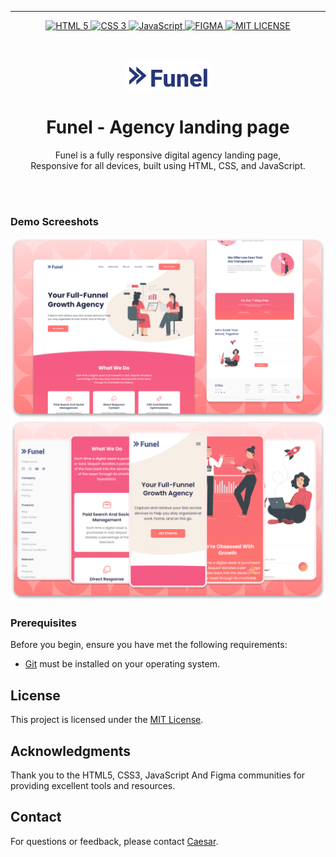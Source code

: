 <div align="center">
  
___ 
<p align="center">
<a href="HTML 5 url">
    <img alt="HTML 5" src="https://img.shields.io/badge/html5-%23E34F26.svg?style=for-the-badge&logo=html5&logoColor=white" />
</a>
<a href="CSS 3 url" >
    <img alt="CSS 3" src="https://img.shields.io/badge/css3-%231572B6.svg?style=for-the-badge&logo=css3&logoColor=white" />
</a>
<a href="JavaScript url" >
    <img alt="JavaScript" src="https://img.shields.io/badge/javascript-%23323330.svg?style=for-the-badge&logo=javascript&logoColor=%23F7DF1E" />
</a>
<a href="Figma url" >
    <img alt="FIGMA" src="https://img.shields.io/badge/figma-%23F24E1E.svg?style=for-the-badge&logo=figma&logoColor=white" />
</a>
  <a href="MIT License url" >
     <img alt = "MIT LICENSE" src="https://img.shields.io/github/license/Ileriayo/markdown-badges?style=for-the-badge" />
    </a>
</p>



  <br />
  <br />
  
  <img src="./readme-images/project-logo.png" />

  <br />

  <h1 align="center">Funel - Agency landing page</h1>


  Funel is a fully responsive digital agency landing page, <br />Responsive for all devices, built using HTML, CSS, and JavaScript.



</div>

<br />
<br />

### Demo Screeshots

![Funel Desktop Demo](./readme-images/desktop.png "Desktop Demo")
![Funel Mobile Demo](./readme-images/mobile.png "Mobile Demo")

### Prerequisites

Before you begin, ensure you have met the following requirements:

* [Git](https://git-scm.com/downloads "Download Git") must be installed on your operating system.



<!-- License -->
## License
This project is licensed under the [MIT License](LICENSE).

<!-- Acknowledgments -->
## Acknowledgments
Thank you to the HTML5, CSS3, JavaScript And Figma communities for providing excellent tools and resources.

<!-- Contact -->
## Contact
For questions or feedback, please contact [Caesar](mailto:smallstar0924@gmail.com).
